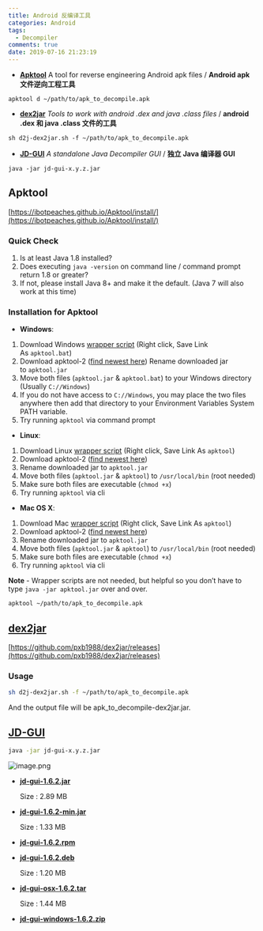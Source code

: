 ```yaml
---
title: Android 反编译工具
categories: Android
tags:
  - Decompiler
comments: true
date: 2019-07-16 21:23:19
---
```


* **[Apktool](https://ibotpeaches.github.io/Apktool)** A tool for reverse engineering Android apk files / **Android apk 文件逆向工程工具**

```
apktool d ~/path/to/apk_to_decompile.apk
```

* **[dex2jar](https://github.com/pxb1988/dex2jar)** *Tools to work with android .dex and java .class files* /  **android .dex 和 java .class 文件的工具**

```
sh d2j-dex2jar.sh -f ~/path/to/apk_to_decompile.apk
```

* **[JD-GUI](http://java-decompiler.github.io/)** *A standalone Java Decompiler GUI* / **独立 Java 编译器 GUI**

```
java -jar jd-gui-x.y.z.jar
```

<!--more-->

## Apktool

[https://ibotpeaches.github.io/Apktool/install/](https://ibotpeaches.github.io/Apktool/install/)

### Quick Check

1.  Is at least Java 1.8 installed?
2.  Does executing `java -version` on command line / command prompt return 1.8 or greater?
3.  If not, please install Java 8+ and make it the default. (Java 7 will also work at this time)

### Installation for Apktool

* **Windows**:

1. Download Windows [wrapper script](https://raw.githubusercontent.com/iBotPeaches/Apktool/master/scripts/windows/apktool.bat) (Right click, Save Link As `apktool.bat`)
1. Download apktool-2 ([find newest here](https://bitbucket.org/iBotPeaches/apktool/downloads/)) Rename downloaded jar to `apktool.jar`
1. Move both files (`apktool.jar` & `apktool.bat`) to your Windows directory (Usually `C://Windows`)
1. If you do not have access to `C://Windows`, you may place the two files anywhere then add that directory to your Environment Variables System PATH variable.
1. Try running `apktool` via command prompt

* **Linux**:

1. Download Linux [wrapper script](https://raw.githubusercontent.com/iBotPeaches/Apktool/master/scripts/linux/apktool) (Right click, Save Link As `apktool`)
1. Download apktool-2 ([find newest here](https://bitbucket.org/iBotPeaches/apktool/downloads/))
1. Rename downloaded jar to `apktool.jar`
1. Move both files (`apktool.jar` & `apktool`) to `/usr/local/bin` (root needed)
1. Make sure both files are executable (`chmod +x`)
1. Try running `apktool` via cli

* **Mac OS X**:

1. Download Mac [wrapper script](https://raw.githubusercontent.com/iBotPeaches/Apktool/master/scripts/osx/apktool) (Right click, Save Link As `apktool`)
1. Download apktool-2 ([find newest here](https://bitbucket.org/iBotPeaches/apktool/downloads/))
1. Rename downloaded jar to `apktool.jar`
1. Move both files (`apktool.jar` & `apktool`) to `/usr/local/bin` (root needed)
1. Make sure both files are executable (`chmod +x`)
1. Try running `apktool` via cli

**Note** - Wrapper scripts are not needed, but helpful so you don’t have to type `java -jar apktool.jar` over and over.

```sh
apktool ~/path/to/apk_to_decompile.apk
```

## [dex2jar](https://github.com/pxb1988/dex2jar)

[https://github.com/pxb1988/dex2jar/releases](https://github.com/pxb1988/dex2jar/releases)

### Usage

```sh
sh d2j-dex2jar.sh -f ~/path/to/apk_to_decompile.apk
```

And the output file will be apk_to_decompile-dex2jar.jar.

## [JD-GUI](http://java-decompiler.github.io/)

```sh
java -jar jd-gui-x.y.z.jar
```

![image.png](https://upload-images.jianshu.io/upload_images/910914-ca8492dba2323c34.png?imageMogr2/auto-orient/strip%7CimageView2/2/w/1240)

* [**jd-gui-1.6.2.jar**](https://github.com/java-decompiler/jd-gui/releases/download/v1.6.2/jd-gui-1.6.2.jar)

    Size : 2.89 MB

* [**jd-gui-1.6.2-min.jar**](https://github.com/java-decompiler/jd-gui/releases/download/v1.6.2/jd-gui-1.6.2-min.jar)

    Size : 1.33 MB

* [**jd-gui-1.6.2.rpm**](https://github.com/java-decompiler/jd-gui/releases/download/v1.6.2/jd-gui-1.6.2.rpm)

* [**jd-gui-1.6.2.deb**](https://github.com/java-decompiler/jd-gui/releases/download/v1.6.2/jd-gui-1.6.2.deb)

    Size : 1.20 MB

* [**jd-gui-osx-1.6.2.tar**](https://github.com/java-decompiler/jd-gui/releases/download/v1.6.2/jd-gui-osx-1.6.2.tar)

    Size : 1.44 MB

* [**jd-gui-windows-1.6.2.zip**](https://github.com/java-decompiler/jd-gui/releases/download/v1.6.2/jd-gui-windows-1.6.2.zip)
